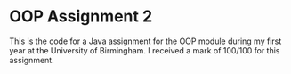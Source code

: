 # OOP Assignment 2
This is the code for a Java assignment for the OOP module during my first year at the University of Birmingham. I received a mark of 100/100 for this assignment.
